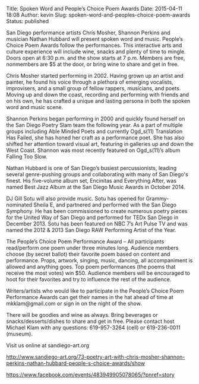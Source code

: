 Title: Spoken Word and People’s Choice Poem Awards
Date: 2015-04-11 18:08
Author: kevin
Slug: spoken-word-and-peoples-choice-poem-awards
Status: published

San Diego performance artists Chris Mosher, Shannon Perkins and musician Nathan Hubbard will present spoken word and music. People’s Choice Poem Awards follow the performances. This interactive arts and culture experience will include wine, snacks and plenty of time to mingle. Doors open at 6:30 p.m. and the show starts at 7 p.m. Members are free, nonmembers are \$5 at the door, or bring wine to share and get in free.

Chris Mosher started performing in 2002. Having grown up an artist and painter, he found his voice through a plethora of emerging vocalists, improvisers, and a small group of fellow rappers, musicians, and poets. Moving up and down the coast, recording and performing with friends and on his own, he has crafted a unique and lasting persona in both the spoken word and music scene.

Shannon Perkins began performing in 2000 and quickly found herself on the San Diego Poetry Slam team the following year. As a part of multiple groups including Able Minded Poets and currently Ogd\_s(11) Translation Has Failed, she has honed her craft as a performance poet. She has also shifted her attention toward visual art, featuring in galleries up and down the West Coast. Shannon was most recently featured on Ogd\_s(11)’s album Falling Too Slow.

Nathan Hubbard is one of San Diego’s busiest percussionists, leading several genre-pushing groups and collaborating with many of San Diego's finest. His five-volume album set, Encinitas and Everything After, was named Best Jazz Album at the San Diego Music Awards in October 2014.

DJ Gill Sotu will also provide music. Sotu has opened for Grammy-nominated Sheila E, and partnered and performed with the San Diego Symphony. He has been commissioned to create numerous poetry pieces for the United Way of San Diego and performed for TEDx San Diego in December 2013. Sotu has been featured on NBC 7’s Art Pulse TV and was named the 2012 & 2013 San Diego RAW Performing Artist of the Year.

The People’s Choice Poem Performance Award – All participants read/perform one poem under three minutes long. Audience members choose (by secret ballot) their favorite poem based on content and performance. Props, artwork, singing, music, dancing, all accompaniment is allowed and anything goes. Top poem performances (the poems that receive the most votes) win \$50. Audience members will be encouraged to hoot for their favorites and try to influence the rest of the audience.

Writers/artists who would like to participate in the People’s Choice Poem Performance Awards can get their names in the hat ahead of time at mkklam\@gmail.com or sign in on the night of the show.

There will be goodies and wine as always. Bring beverages or snacks/desserts/dishes to share and get in free. Please contact host Michael Klam with any questions: 619-957-3264 (cell) or 619-236-0011 (museum).

Visit us online at sandiego-art.org

http://www.sandiego-art.org/73-poetry-art-with-chris-mosher-shannon-perkins-nathan-hubbard-people-s-choice-awards/show

https://www.facebook.com/events/483949905078065/?pnref=story
